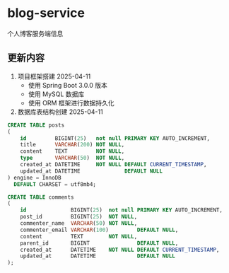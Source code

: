 # blog-service

个人博客服务端信息

## 更新内容

1. 项目框架搭建 2025-04-11
   - 使用 Spring Boot 3.0.0 版本
   - 使用 MySQL 数据库
   - 使用 ORM 框架进行数据持久化
2. 数据库表结构创建 2025-04-11

```sql
CREATE TABLE posts
(
    id         BIGINT(25)   not null PRIMARY KEY AUTO_INCREMENT,
    title      VARCHAR(200) NOT NULL,
    content    TEXT         NOT NULL,
    type       VARCHAR(50)  NOT NULL,
    created_at DATETIME     NOT NULL DEFAULT CURRENT_TIMESTAMP,
    updated_at DATETIME              DEFAULT NULL
) engine = InnoDB
  DEFAULT CHARSET = utf8mb4;

CREATE TABLE comments
(
    id              BIGINT(25)  not null PRIMARY KEY AUTO_INCREMENT,
    post_id         BIGINT(25)  NOT NULL,
    commenter_name  VARCHAR(50) NOT NULL,
    commenter_email VARCHAR(100)         DEFAULT NULL,
    content         TEXT        NOT NULL,
    parent_id       BIGINT               DEFAULT NULL,
    created_at      DATETIME    NOT NULL DEFAULT CURRENT_TIMESTAMP,
    updated_at      DATETIME             DEFAULT NULL
);
```
